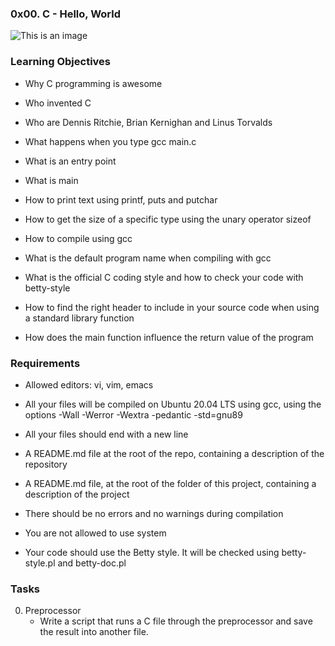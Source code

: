 ### 0x00. C - Hello, World

![This is an image](https://github.com/salimizel/alx-low_level_programming/blob/master/0x00-hello_world/unnamed.jpg)

### Learning Objectives

- Why C programming is awesome
* Who invented C
+ Who are Dennis Ritchie, Brian Kernighan and Linus Torvalds
- What happens when you type gcc main.c
* What is an entry point
+ What is main
- How to print text using printf, puts and putchar
* How to get the size of a specific type using the unary operator sizeof
+ How to compile using gcc
- What is the default program name when compiling with gcc
* What is the official C coding style and how to check your code with betty-style
+ How to find the right header to include in your source code when using a standard library function
- How does the main function influence the return value of the program

### Requirements

- Allowed editors: vi, vim, emacs
* All your files will be compiled on Ubuntu 20.04 LTS using gcc, using the options -Wall -Werror -Wextra -pedantic -std=gnu89
+ All your files should end with a new line
- A README.md file at the root of the repo, containing a description of the repository
* A README.md file, at the root of the folder of this project, containing a description of the project
+ There should be no errors and no warnings during compilation
- You are not allowed to use system
* Your code should use the Betty style. It will be checked using betty-style.pl and betty-doc.pl


### Tasks
0. Preprocessor
     - Write a script that runs a C file through the preprocessor and save the result into another file.
